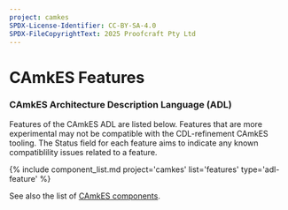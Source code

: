 ```yaml
---
project: camkes
SPDX-License-Identifier: CC-BY-SA-4.0
SPDX-FileCopyrightText: 2025 Proofcraft Pty Ltd
---
```


# CAmkES Features

### CAmkES Architecture Description Language (ADL)

Features of the CAmkES ADL are listed below.  Features that are more experimental
may not be compatible with the CDL-refinement CAmkES tooling. The Status field for
each feature aims to indicate any known compatiblility issues related to a feature.

{% include component_list.md project='camkes' list='features' type='adl-feature' %}

See also the list of [CAmkES components](components.html).

